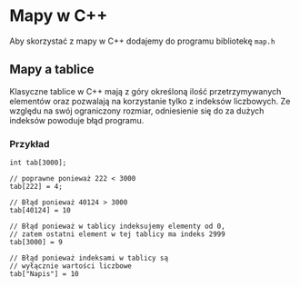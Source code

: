 # Mapy w C++

Aby skorzystać z mapy w C++ dodajemy do programu bibliotekę `map.h`

## Mapy a tablice
Klasyczne tablice w C++ mają z góry określoną ilość przetrzymywanych elementów oraz pozwalają na korzystanie tylko z indeksów liczbowych.
Ze względu na swój ograniczony rozmiar, odniesienie się do za dużych indeksów powoduje błąd programu.

### Przykład
```
int tab[3000];

// poprawne ponieważ 222 < 3000
tab[222] = 4; 

// Błąd ponieważ 40124 > 3000
tab[40124] = 10

// Błąd ponieważ w tablicy indeksujemy elementy od 0,
// zatem ostatni element w tej tablicy ma indeks 2999
tab[3000] = 9

// Błąd ponieważ indeksami w tablicy są 
// wyłącznie wartości liczbowe
tab["Napis"] = 10
```

